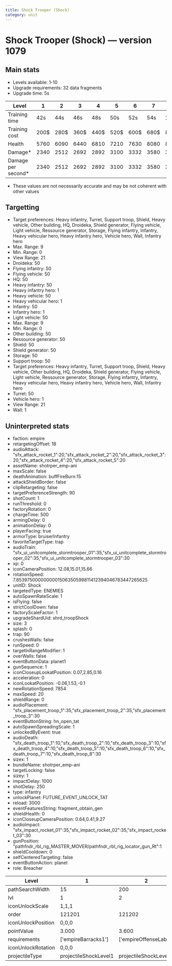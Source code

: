 ```yaml
---
title: Shock Trooper (Shock)
category: unit
---
```


# Shock Trooper (Shock) — version 1079

## Main stats

  * Levels available: 1-10
  * Upgrade requirements: 32 data fragments
  * Upgrade time: 5s

|Level             |1   |2   |3   |4   |5   |6   |7   |8    |9    |10  |
|------------------|----|----|----|----|----|----|----|-----|-----|----|
|Training time     |42s |44s |46s |48s |50s |52s |54s |1m52s|1m56s|2m  |
|Training cost     |200$|280$|360$|440$|520$|600$|680$|800$ |840$ |920$|
|Health            |5760|6090|6440|6810|7210|7630|8080|8560 |9070 |9610|
|Damage*           |2340|2512|2692|2892|3100|3332|3580|3852 |4152 |4470|
|Damage per second*|2340|2512|2692|2892|3100|3332|3580|3852 |4152 |4470|

* These values are not necessarily accurate and may be not coherent with other values

## Targetting

  * Target preferences: Heavy infantry, Turret, Support troop, Shield, Heavy vehicle, Other building, HQ, Droideka, Shield generator, Flying vehicle, Light vehicle, Ressource generator, Storage, Flying infantry, Infantry, Heavy vehicular hero, Heavy infantry hero, Vehicle hero, Wall, Infantry hero
  * Max. Range: 9
  * Min. Range: 0
  * View Range: 21
  * Droideka: 50
  * Flying infantry: 50
  * Flying vehicle: 50
  * HQ: 50
  * Heavy infantry: 50
  * Heavy infantry hero: 1
  * Heavy vehicle: 50
  * Heavy vehicular hero: 1
  * Infantry: 50
  * Infantry hero: 1
  * Light vehicle: 50
  * Max. Range: 9
  * Min. Range: 0
  * Other building: 50
  * Ressource generator: 50
  * Shield: 50
  * Shield generator: 50
  * Storage: 50
  * Support troop: 50
  * Target preferences: Heavy infantry, Turret, Support troop, Shield, Heavy vehicle, Other building, HQ, Droideka, Shield generator, Flying vehicle, Light vehicle, Ressource generator, Storage, Flying infantry, Infantry, Heavy vehicular hero, Heavy infantry hero, Vehicle hero, Wall, Infantry hero
  * Turret: 50
  * Vehicle hero: 1
  * View Range: 21
  * Wall: 1

## Uninterpreted stats

  * faction: empire
  * retargetingOffset: 18
  * audioAttack: "sfx_attack_rocket_1":20,"sfx_attack_rocket_2":20,"sfx_attack_rocket_3":20,"sfx_attack_rocket_4":20,"sfx_attack_rocket_5":20
  * assetName: shotrper_emp-ani
  * maxScale: false
  * deathAnimation: buffFireBurn:15
  * attackShieldBorder: false
  * clipRetargeting: false
  * targetPreferenceStrength: 90
  * shotCount: 1
  * runThreshold: 0
  * factoryRotation: 0
  * chargeTime: 500
  * armingDelay: 0
  * animationDelay: 0
  * playerFacing: true
  * armorType: bruiserInfantry
  * favoriteTargetType: trap
  * audioTrain: "sfx_ui_unitcomplete_stormtrooper_01":35,"sfx_ui_unitcomplete_stormtrooper_02":35,"sfx_ui_unitcomplete_stormtrooper_03":30
  * xp: 0
  * iconCameraPosition: 12.08,15.01,15.66
  * rotationSpeed: 7.8539750000000001506350599811412394046783447265625
  * unitID: Shock
  * targetedType: ENEMIES
  * autoSpawnRateScale: 1
  * isFlying: false
  * strictCoolDown: false
  * factoryScaleFactor: 1
  * upgradeShardUid: shrd_troopShock
  * size: 3
  * splash: 0
  * trap: 90
  * crushesWalls: false
  * runSpeed: 0
  * targetInRangeModifier: 1
  * overWalls: false
  * eventButtonData: planet1
  * gunSequence: 1
  * iconCloseupLookatPosition: 0.07,2.85,0.16
  * acceleration: 0
  * iconLookatPosition: -0.06,1.53,-0.1
  * newRotationSpeed: 7854
  * maxSpeed: 20
  * shieldRange: 0
  * audioPlacement: "sfx_placement_troop_1":35,"sfx_placement_troop_2":35,"sfx_placement_troop_3":30
  * eventButtonString: hn_open_tat
  * autoSpawnSpreadingScale: 1
  * unlockedByEvent: true
  * audioDeath: "sfx_death_troop_1":10,"sfx_death_troop_2":10,"sfx_death_troop_3":10,"sfx_death_troop_4":10,"sfx_death_troop_5":10,"sfx_death_troop_6":10,"sfx_death_troop_7":10,"sfx_death_troop_8":30
  * sizex: 1
  * bundleName: shotrper_emp-ani
  * targetLocking: false
  * sizey: 1
  * impactDelay: 1000
  * shotDelay: 250
  * type: infantry
  * unlockPlanet: FUTURE_EVENT_UNLOCK_TAT
  * reload: 3000
  * eventFeaturesString: fragment_obtain_gen
  * shieldHealth: 0
  * iconCloseupCameraPosition: 0.64,0.41,9.27
  * audioImpact: "sfx_impact_rocket_01":35,"sfx_impact_rocket_02":35,"sfx_impact_rocket_03":30
  * gunPosition: "pathfndr_rbl_rig_MASTER_MOVER/pathfndr_rbl_rig_locator_gun_Rt":1
  * shieldCooldown: 0
  * selfCenteredTargeting: false
  * eventButtonAction: planet
  * role: Breacher

|Level             |1                    |2                    |3                    |4                    |5                    |6                    |7                    |8                    |9                    |10                    |
|------------------|---------------------|---------------------|---------------------|---------------------|---------------------|---------------------|---------------------|---------------------|---------------------|----------------------|
|pathSearchWidth   |15                   |200                  |200                  |200                  |200                  |200                  |200                  |200                  |200                  |200                   |
|lvl               |1                    |2                    |3                    |4                    |5                    |6                    |7                    |8                    |9                    |10                    |
|iconUnlockScale   |1,1,1                |                     |                     |                     |                     |                     |                     |                     |                     |                      |
|order             |121201               |121202               |121203               |121204               |121205               |121206               |121207               |121208               |121209               |121210                |
|iconUnlockPosition|0,0,0                |                     |                     |                     |                     |                     |                     |                     |                     |                      |
|pointValue        |3.000                |3.600                |4.200                |4.800                |5.400                |6.000                |6.600                |7.200                |7.800                |9.000                 |
|requirements      |['empireBarracks1']  |['empireOffenseLab2']|['empireOffenseLab3']|['empireOffenseLab4']|['empireOffenseLab5']|['empireOffenseLab6']|['empireOffenseLab7']|['empireOffenseLab8']|['empireOffenseLab9']|['empireOffenseLab10']|
|iconUnlockRotation|0,0,0                |                     |                     |                     |                     |                     |                     |                     |                     |                      |
|projectileType    |projectileShockLevel1|projectileShockLevel2|projectileShockLevel3|projectileShockLevel4|projectileShockLevel5|projectileShockLevel6|projectileShockLevel7|projectileShockLevel8|projectileShockLevel9|projectileShockLevel10|

